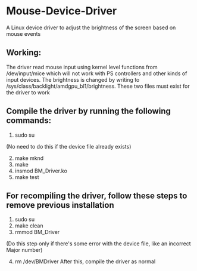# Mouse-Device-Driver
A Linux device driver to adjust the brightness of the screen based on mouse events

## Working:
The driver read mouse input using kernel level functions from /dev/input/mice which will not work with PS controllers and other kinds of input devices. The brightness is changed by writing to /sys/class/backlight/amdgpu_bl1/brightness. These two files must exist for the driver to work

## Compile the driver by running the following commands:
1) sudo su

(No need to do this if the device file already exists)

2) make mknd 
3) make
4) insmod BM_Driver.ko
5) make test

## For recompiling the driver, follow these steps to remove previous installation
1) sudo su
2) make clean
3) rmmod BM_Driver

(Do this step only if there's some error with the device file, like an incorrect Major number)

4) rm /dev/BMDriver
After this, compile the driver as normal
